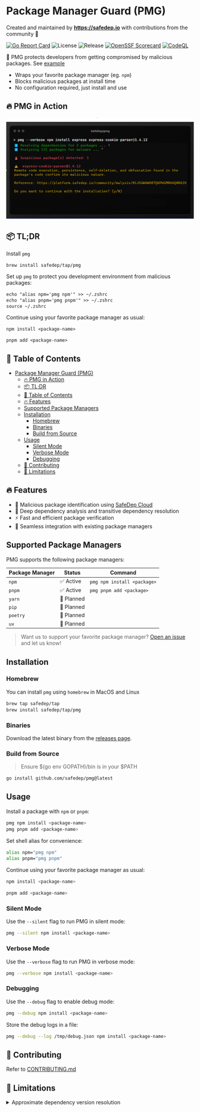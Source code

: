 
# Package Manager Guard (PMG)

<p>
    Created and maintained by <b><a href="https://safedep.io/">https://safedep.io</a></b> with contributions from the community 🚀
</p>

[![Go Report Card](https://goreportcard.com/badge/github.com/safedep/pmg)](https://goreportcard.com/report/github.com/safedep/pmg)
![License](https://img.shields.io/github/license/safedep/pmg)
![Release](https://img.shields.io/github/v/release/safedep/pmg)
[![OpenSSF Scorecard](https://api.securityscorecards.dev/projects/github.com/safedep/pmg/badge)](https://api.securityscorecards.dev/projects/github.com/safedep/pmg)
[![CodeQL](https://github.com/safedep/pmg/actions/workflows/codeql.yml/badge.svg?branch=main)](https://github.com/safedep/pmg/actions/workflows/codeql.yml)

🤖 PMG protects developers from getting compromised by malicious packages.
See [example](https://safedep.io/malicious-npm-package-express-cookie-parser/)

- Wraps your favorite package manager (eg. `npm`)
- Blocks malicious packages at install time
- No configuration required, just install and use

## 🔥 PMG in Action

<img src="./docs/assets/pmg-intro.png" width="600" alt="pmg in action">

## 📦 TL;DR

Install `pmg`

```shell
brew install safedep/tap/pmg
```

Set up `pmg` to protect you development environment from malicious packages:

```
echo "alias npm='pmg npm'" >> ~/.zshrc
echo "alias pnpm='pmg pnpm'" >> ~/.zshrc
source ~/.zshrc
```

Continue using your favorite package manager as usual:

```shell
npm install <package-name>
```

```shell
pnpm add <package-name>
```

## 📑 Table of Contents
- [Package Manager Guard (PMG)](#package-manager-guard-pmg)
  - [🔥 PMG in Action](#-pmg-in-action)
  - [📦 TL;DR](#-tldr)
  - [📑 Table of Contents](#-table-of-contents)
  - [🔥 Features](#-features)
  - [Supported Package Managers](#supported-package-managers)
  - [Installation](#installation)
    - [Homebrew](#homebrew)     
    - [Binaries](#binaries)
    - [Build from Source](#build-from-source)
  - [Usage](#usage)
    - [Silent Mode](#silent-mode)
    - [Verbose Mode](#verbose-mode)
    - [Debugging](#debugging)
  - [🤝 Contributing](#-contributing)
  - [🚫 Limitations](#-limitations)

## 🔥 Features

- 🚫 Malicious package identification using [SafeDep Cloud](https://docs.safedep.io/cloud/malware-analysis)
- 🌲 Deep dependency analysis and transitive dependency resolution
- ⚡ Fast and efficient package verification
- 🔄 Seamless integration with existing package managers

## Supported Package Managers

PMG supports the following package managers:

| Package Manager | Status    | Command                     |
| --------------- | --------- | --------------------------- |
| `npm`           | ✅ Active  | `pmg npm install <package>` |
| `pnpm`          | ✅ Active  | `pmg pnpm add <package>`    |
| `yarn`          | 🚧 Planned |                             |
| `pip`           | 🚧 Planned |                             |
| `poetry`        | 🚧 Planned |                             |
| `uv`            | 🚧 Planned |                             |

> Want us to support your favorite package manager? [Open an issue](https://github.com/safedep/pmg/issues) and let us know!

## Installation

### Homebrew

You can install `pmg` using `homebrew` in MacOS and Linux

```bash
brew tap safedep/tap
brew install safedep/tap/pmg
```

### Binaries

Download the latest binary from the [releases page](https://github.com/safedep/pmg/releases).

### Build from Source

> Ensure $(go env GOPATH)/bin is in your $PATH

```bash
go install github.com/safedep/pmg@latest
```

## Usage

Install a package with `npm` or `pnpm`:

```bash
pmg npm install <package-name>
pmg pnpm add <package-name>
```

Set shell alias for convenience:

```bash
alias npm="pmg npm"
alias pnpm="pmg pnpm"
```

Continue using your favorite package manager as usual:

```bash
npm install <package-name>
```

```bash
pnpm add <package-name>
```

### Silent Mode

Use the `--silent` flag to run PMG in silent mode:

```bash
pmg --silent npm install <package-name>
```

### Verbose Mode

Use the `--verbose` flag to run PMG in verbose mode:

```bash
pmg --verbose npm install <package-name>
```

### Debugging

Use the `--debug` flag to enable debug mode:

```bash
pmg --debug npm install <package-name>
```

Store the debug logs in a file:

```bash
pmg --debug --log /tmp/debug.json npm install <package-name>
```

## 🤝 Contributing

Refer to [CONTRIBUTING.md](CONTRIBUTING.md)

## 🚫 Limitations

<details>
<summary>Approximate dependency version resolution</summary>

`pmg` resolves the transitive dependencies of a package to be installed. It does it by querying
package registry APIs such as `npmjs` and `pypi`. However, almost always, dependency versions are
specified as ranges instead of specific version. Different package managers have different ways of
resolving these ranges. It also depends on peer or host dependencies already available in the application.

`pmg` is required to block a malicious package *before* it is installed. Hence it applies its own heuristic
to choose a version from a version range for evaluation. This is fine when all versions of a given package
is malicious. However, there is a possibility of inconsistency when a specific version of a package is malicious.

</details>
